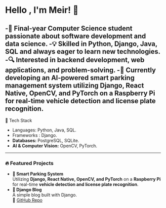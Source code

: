 # Hello , I'm Meir! 👋
-🚀 Final-year Computer Science student passionate about software development and data science.
-💡 Skilled in Python, Django, Java, SQL and always eager to learn new technologies.
-🔍 Interested in backend development, web applications, and problem-solving.
-📆 Currently developing an AI-powered smart parking management system utilizing Django, React Native, OpenCV, and PyTorch on a Raspberry Pi for real-time vehicle detection and license plate recognition.
---
🔧 Tech Stack
- Languages: Python, Java, SQL.
- Frameworks : Django.
- **Databases:** PostgreSQL, SQLite.
- **AI & Computer Vision:** OpenCV, PyTorch.
---
### 🔥 Featured Projects  
- **🚗 Smart Parking System**  
  Utilizing **Django, React Native, OpenCV, and PyTorch** on a **Raspberry Pi** for real-time **vehicle detection and license plate recognition**.  
- **📄 Django Blog**  
  A simple blog built with Django.  
  🔗 [GitHub Repo](your-repo-link) 

